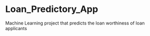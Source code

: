 # Loan_Predictory_App
Machine Learning project that predicts the loan worthiness of loan applicants
